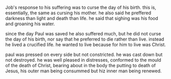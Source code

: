 Job's response to his suffering was to curse the day of his birth. this is, essentially,
the same as cursing his mother. he also said he preffered darkness than light and
death than life. he said that sighing was his food and groaning his water.

since the day Paul was saved he also suffered much, but he did not curse the day of
his birth, nor say that he preferred to die rather than live. instead he lived a crucified
life. he wanted to live because for him to live was Christ.

paul was pressed on every side but not constricted. he was cast down but not destroyed.
he was well pleased in distresses, conformed to the mould of the death of Christ, bearing about
in the body the putting to death of Jesus, his outer man being consummed but hiz
inner man being renewed.

